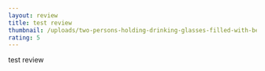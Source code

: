 ```yaml
---
layout: review
title: test review
thumbnail: /uploads/two-persons-holding-drinking-glasses-filled-with-beer-1089930.jpg
rating: 5
---
```

test review